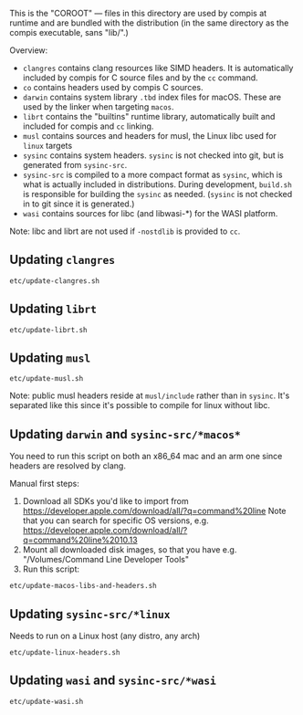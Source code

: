 This is the "COROOT" — files in this directory are used by compis at runtime and are bundled with the distribution (in the same directory as the compis executable, sans "lib/".)

Overview:

- `clangres` contains clang resources like SIMD headers.
  It is automatically included by compis for C source files and by the `cc` command.
- `co` contains headers used by compis C sources.
- `darwin` contains system library `.tbd` index files for macOS.
  These are used by the linker when targeting `macos`.
- `librt` contains the "builtins" runtime library,
  automatically built and included for compis and `cc` linking.
- `musl` contains sources and headers for musl, the Linux libc used for `linux` targets
- `sysinc` contains system headers.
  `sysinc` is not checked into git, but is generated from `sysinc-src`.
- `sysinc-src` is compiled to a more compact format as `sysinc`,
  which is what is actually included in distributions.
  During development, `build.sh` is responsible for building the `sysinc` as needed.
  (`sysinc` is not checked in to git since it is generated.)
- `wasi` contains sources for libc (and libwasi-\*) for the WASI platform.

Note: libc and librt are not used if `-nostdlib` is provided to `cc`.


## Updating `clangres`

    etc/update-clangres.sh


## Updating `librt`

    etc/update-librt.sh


## Updating `musl`

    etc/update-musl.sh

Note: public musl headers reside at `musl/include` rather than in `sysinc`.
It's separated like this since it's possible to compile for linux without libc.


## Updating `darwin` and `sysinc-src/*macos*`

You need to run this script on both an x86_64 mac and an arm one
since headers are resolved by clang.

Manual first steps:

1. Download all SDKs you'd like to import from
   <https://developer.apple.com/download/all/?q=command%20line>
   Note that you can search for specific OS versions, e.g.
   <https://developer.apple.com/download/all/?q=command%20line%2010.13>
2. Mount all downloaded disk images,
   so that you have e.g. "/Volumes/Command Line Developer Tools"
3. Run this script:

```
etc/update-macos-libs-and-headers.sh
```


## Updating `sysinc-src/*linux`

Needs to run on a Linux host (any distro, any arch)

    etc/update-linux-headers.sh


## Updating `wasi` and `sysinc-src/*wasi`

    etc/update-wasi.sh
